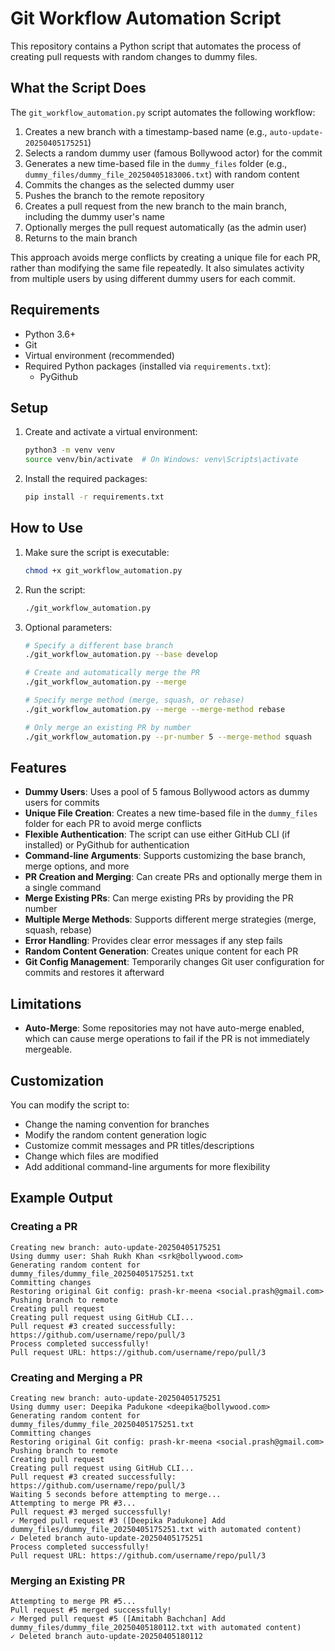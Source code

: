 # Git Workflow Automation Script

This repository contains a Python script that automates the process of creating pull requests with random changes to dummy files.

## What the Script Does

The `git_workflow_automation.py` script automates the following workflow:

1. Creates a new branch with a timestamp-based name (e.g., `auto-update-20250405175251`)
2. Selects a random dummy user (famous Bollywood actor) for the commit
3. Generates a new time-based file in the `dummy_files` folder (e.g., `dummy_files/dummy_file_20250405183006.txt`) with random content
4. Commits the changes as the selected dummy user
5. Pushes the branch to the remote repository
6. Creates a pull request from the new branch to the main branch, including the dummy user's name
7. Optionally merges the pull request automatically (as the admin user)
8. Returns to the main branch

This approach avoids merge conflicts by creating a unique file for each PR, rather than modifying the same file repeatedly. It also simulates activity from multiple users by using different dummy users for each commit.

## Requirements

- Python 3.6+
- Git
- Virtual environment (recommended)
- Required Python packages (installed via `requirements.txt`):
  - PyGithub

## Setup

1. Create and activate a virtual environment:
   ```bash
   python3 -m venv venv
   source venv/bin/activate  # On Windows: venv\Scripts\activate
   ```

2. Install the required packages:
   ```bash
   pip install -r requirements.txt
   ```

## How to Use

1. Make sure the script is executable:
   ```bash
   chmod +x git_workflow_automation.py
   ```

2. Run the script:
   ```bash
   ./git_workflow_automation.py
   ```

3. Optional parameters:
   ```bash
   # Specify a different base branch
   ./git_workflow_automation.py --base develop
   
   # Create and automatically merge the PR
   ./git_workflow_automation.py --merge
   
   # Specify merge method (merge, squash, or rebase)
   ./git_workflow_automation.py --merge --merge-method rebase
   
   # Only merge an existing PR by number
   ./git_workflow_automation.py --pr-number 5 --merge-method squash
   ```

## Features

- **Dummy Users**: Uses a pool of 5 famous Bollywood actors as dummy users for commits
- **Unique File Creation**: Creates a new time-based file in the `dummy_files` folder for each PR to avoid merge conflicts
- **Flexible Authentication**: The script can use either GitHub CLI (if installed) or PyGithub for authentication
- **Command-line Arguments**: Supports customizing the base branch, merge options, and more
- **PR Creation and Merging**: Can create PRs and optionally merge them in a single command
- **Merge Existing PRs**: Can merge existing PRs by providing the PR number
- **Multiple Merge Methods**: Supports different merge strategies (merge, squash, rebase)
- **Error Handling**: Provides clear error messages if any step fails
- **Random Content Generation**: Creates unique content for each PR
- **Git Config Management**: Temporarily changes Git user configuration for commits and restores it afterward

## Limitations

- **Auto-Merge**: Some repositories may not have auto-merge enabled, which can cause merge operations to fail if the PR is not immediately mergeable.

## Customization

You can modify the script to:

- Change the naming convention for branches
- Modify the random content generation logic
- Customize commit messages and PR titles/descriptions
- Change which files are modified
- Add additional command-line arguments for more flexibility

## Example Output

### Creating a PR

```
Creating new branch: auto-update-20250405175251
Using dummy user: Shah Rukh Khan <srk@bollywood.com>
Generating random content for dummy_files/dummy_file_20250405175251.txt
Committing changes
Restoring original Git config: prash-kr-meena <social.prash@gmail.com>
Pushing branch to remote
Creating pull request
Creating pull request using GitHub CLI...
Pull request #3 created successfully: https://github.com/username/repo/pull/3
Process completed successfully!
Pull request URL: https://github.com/username/repo/pull/3
```

### Creating and Merging a PR

```
Creating new branch: auto-update-20250405175251
Using dummy user: Deepika Padukone <deepika@bollywood.com>
Generating random content for dummy_files/dummy_file_20250405175251.txt
Committing changes
Restoring original Git config: prash-kr-meena <social.prash@gmail.com>
Pushing branch to remote
Creating pull request
Creating pull request using GitHub CLI...
Pull request #3 created successfully: https://github.com/username/repo/pull/3
Waiting 5 seconds before attempting to merge...
Attempting to merge PR #3...
Pull request #3 merged successfully!
✓ Merged pull request #3 ([Deepika Padukone] Add dummy_files/dummy_file_20250405175251.txt with automated content)
✓ Deleted branch auto-update-20250405175251
Process completed successfully!
Pull request URL: https://github.com/username/repo/pull/3
```

### Merging an Existing PR

```
Attempting to merge PR #5...
Pull request #5 merged successfully!
✓ Merged pull request #5 ([Amitabh Bachchan] Add dummy_files/dummy_file_20250405180112.txt with automated content)
✓ Deleted branch auto-update-20250405180112
